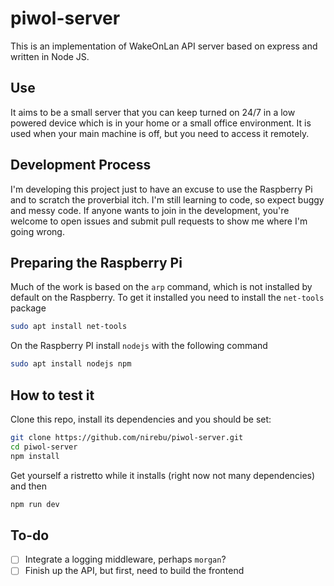 # piwol-server

This is an implementation of WakeOnLan API server based on express and written in Node JS.

## Use

It aims to be a small server that you can keep turned on 24/7 in a low powered device which is in your home or a small office environment. It is used when your main machine is off, but you need to access it remotely.

## Development Process

I'm developing this project just to have an excuse to use the Raspberry Pi and to scratch the proverbial itch. I'm still learning to code, so expect buggy and messy code. If anyone wants to join in the development, you're welcome to open issues and submit pull requests to show me where I'm going wrong.

## Preparing the Raspberry Pi

Much of the work is based on the `arp` command, which is not installed by default on the Raspberry. To get it installed you need to install the `net-tools` package

```bash
sudo apt install net-tools
```

On the Raspberry PI install `nodejs` with the following command

```bash
sudo apt install nodejs npm
```

## How to test it

Clone this repo, install its dependencies and you should be set:

```bash
git clone https://github.com/nirebu/piwol-server.git
cd piwol-server
npm install
```

Get yourself a ristretto while it installs (right now not many dependencies) and then

```bash
npm run dev
```

## To-do

- [ ] Integrate a logging middleware, perhaps `morgan`?
- [ ] Finish up the API, but first, need to build the frontend
